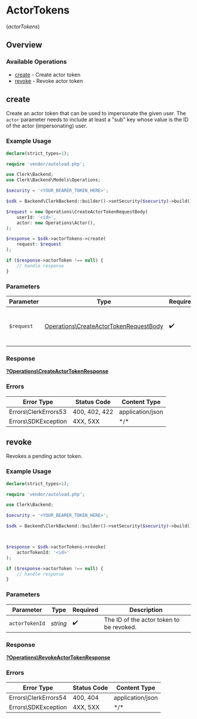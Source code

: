 # ActorTokens
(*actorTokens*)

## Overview

### Available Operations

* [create](#create) - Create actor token
* [revoke](#revoke) - Revoke actor token

## create

Create an actor token that can be used to impersonate the given user.
The `actor` parameter needs to include at least a "sub" key whose value is the ID of the actor (impersonating) user.

### Example Usage

```php
declare(strict_types=1);

require 'vendor/autoload.php';

use Clerk\Backend;
use Clerk\Backend\Models\Operations;

$security = '<YOUR_BEARER_TOKEN_HERE>';

$sdk = Backend\ClerkBackend::builder()->setSecurity($security)->build();

$request = new Operations\CreateActorTokenRequestBody(
    userId: '<id>',
    actor: new Operations\Actor(),
);

$response = $sdk->actorTokens->create(
    request: $request
);

if ($response->actorToken !== null) {
    // handle response
}
```

### Parameters

| Parameter                                                                                        | Type                                                                                             | Required                                                                                         | Description                                                                                      |
| ------------------------------------------------------------------------------------------------ | ------------------------------------------------------------------------------------------------ | ------------------------------------------------------------------------------------------------ | ------------------------------------------------------------------------------------------------ |
| `$request`                                                                                       | [Operations\CreateActorTokenRequestBody](../../Models/Operations/CreateActorTokenRequestBody.md) | :heavy_check_mark:                                                                               | The request object to use for the request.                                                       |

### Response

**[?Operations\CreateActorTokenResponse](../../Models/Operations/CreateActorTokenResponse.md)**

### Errors

| Error Type           | Status Code          | Content Type         |
| -------------------- | -------------------- | -------------------- |
| Errors\ClerkErrors53 | 400, 402, 422        | application/json     |
| Errors\SDKException  | 4XX, 5XX             | \*/\*                |

## revoke

Revokes a pending actor token.

### Example Usage

```php
declare(strict_types=1);

require 'vendor/autoload.php';

use Clerk\Backend;

$security = '<YOUR_BEARER_TOKEN_HERE>';

$sdk = Backend\ClerkBackend::builder()->setSecurity($security)->build();



$response = $sdk->actorTokens->revoke(
    actorTokenId: '<id>'
);

if ($response->actorToken !== null) {
    // handle response
}
```

### Parameters

| Parameter                                | Type                                     | Required                                 | Description                              |
| ---------------------------------------- | ---------------------------------------- | ---------------------------------------- | ---------------------------------------- |
| `actorTokenId`                           | *string*                                 | :heavy_check_mark:                       | The ID of the actor token to be revoked. |

### Response

**[?Operations\RevokeActorTokenResponse](../../Models/Operations/RevokeActorTokenResponse.md)**

### Errors

| Error Type           | Status Code          | Content Type         |
| -------------------- | -------------------- | -------------------- |
| Errors\ClerkErrors54 | 400, 404             | application/json     |
| Errors\SDKException  | 4XX, 5XX             | \*/\*                |